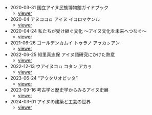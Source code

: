 * 2020-03-31 国立アイヌ民族博物館ガイドブック
  - [viewer](https://koichiyasuoka.github.io/UD-Ainu/doc/NAM/viewer.html#2020-03-31)
* 2020-04 アヌココㇿ アイヌ イコロマケンル
  - [viewer](https://koichiyasuoka.github.io/UD-Ainu/doc/NAM/viewer.html#2020-04)
* 2020-04-24 私たちが受け継ぐ文化 ～アイヌ文化を未来へつなぐ～
  - [viewer](https://koichiyasuoka.github.io/UD-Ainu/doc/NAM/viewer.html#2020-04-24)
* 2021-06-26 ゴールデンカムイ トゥラノ アㇷ゚カㇱアン
  - [viewer](https://koichiyasuoka.github.io/UD-Ainu/doc/NAM/viewer.html#2021-06-26)
* 2022-06-25 知里真志保 アイヌ語研究にかけた熱意
  - [viewer](https://koichiyasuoka.github.io/UD-Ainu/doc/NAM/viewer.html#2022-06-25)
* 2022-12-13 ウアイヌコㇿ コタン アカㇻ
  - [viewer](https://koichiyasuoka.github.io/UD-Ainu/doc/NAM/viewer.html#2022-12-13)
* 2023-06-24 “アウタリオピッタ”
  - [viewer](https://koichiyasuoka.github.io/UD-Ainu/doc/NAM/viewer.html#2023-06-24)
* 2023-09-16 考古学と歴史学からみるアイヌ史展
  - [viewer](https://koichiyasuoka.github.io/UD-Ainu/doc/NAM/viewer.html#2023-09-16)
* 2024-03-01 アイヌの建築と工芸の世界
  - [viewer](https://koichiyasuoka.github.io/UD-Ainu/doc/NAM/viewer.html#2024-03-01)
